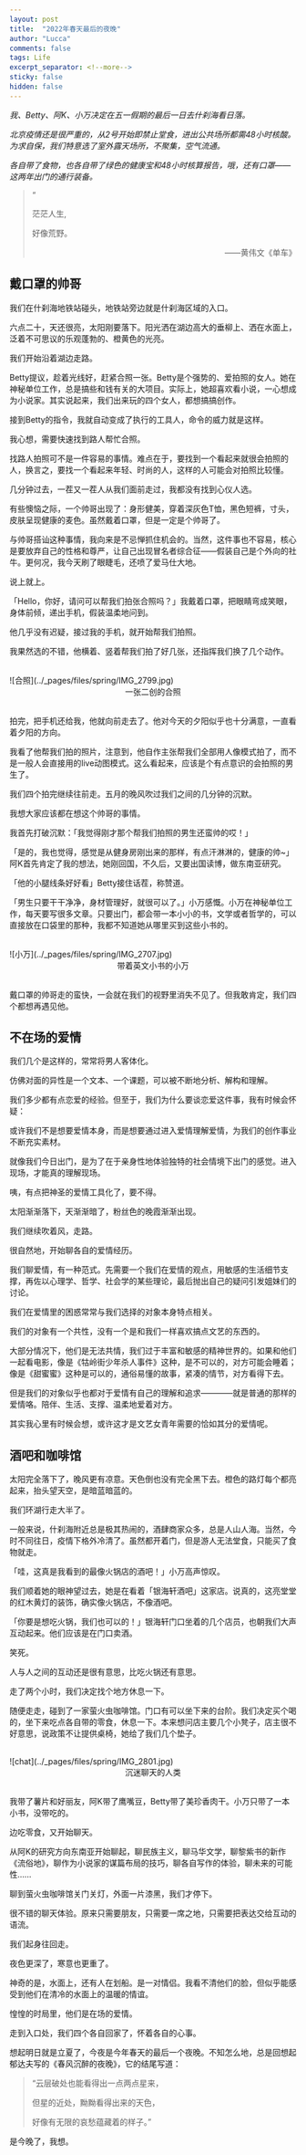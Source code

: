```yaml
---
layout: post
title:  "2022年春天最后的夜晚"
author: "Lucca"
comments: false
tags: Life
excerpt_separator: <!--more-->
sticky: false
hidden: false
---
```


_我、Betty、阿K、小万决定在五一假期的最后一日去什刹海看日落。_

_北京疫情还是很严重的，从2号开始即禁止堂食，进出公共场所都需48小时核酸。为求自保，我们特意选了室外露天场所，不聚集，空气流通。_

_各自带了食物，也各自带了绿色的健康宝和48小时核算报告，哦，还有口罩——这两年出门的通行装备。_<!--more-->

> “
>  
> 茫茫人生,
>   
> 好像荒野。
> <div style="text-align: right">——黄伟文《单车》<div>


## 戴口罩的帅哥

我们在什刹海地铁站碰头，地铁站旁边就是什刹海区域的入口。

六点二十，天还很亮，太阳刚要落下。阳光洒在湖边高大的垂柳上、洒在水面上，泛着不可思议的乐观蓬勃的、橙黄色的光亮。

我们开始沿着湖边走路。

Betty提议，趁着光线好，赶紧合照一张。Betty是个强势的、爱拍照的女人。她在神秘单位工作，总是搞些和钱有关的大项目。实际上，她超喜欢看小说，一心想成为小说家。其实说起来，我们出来玩的四个女人，都想搞搞创作。

接到Betty的指令，我就自动变成了执行的工具人，命令的威力就是这样。

我心想，需要快速找到路人帮忙合照。

找路人拍照可不是一件容易的事情。难点在于，要找到一个看起来就很会拍照的人，换言之，要找一个看起来年轻、时尚的人，这样的人可能会对拍照比较懂。

几分钟过去，一茬又一茬人从我们面前走过，我都没有找到心仪人选。

有些懊恼之际，一个帅哥出现了：身形健美，穿着深灰色T恤，黑色短裤，寸头，皮肤呈现健康的麦色。虽然戴着口罩，但是一定是个帅哥了。

与帅哥搭讪这种事情，我向来是不忌惮抓住机会的。当然，这件事也不容易，核心是要放弃自己的性格和尊严，让自己出现冒名者综合征——假装自己是个外向的社牛。更何况，我今天刷了眼睫毛，还喷了爱马仕大地。

说上就上。

「Hello，你好，请问可以帮我们拍张合照吗？」我戴着口罩，把眼睛弯成笑眼，身体前倾，递出手机，假装温柔地问到。

他几乎没有迟疑，接过我的手机，就开始帮我们拍照。

我果然选的不错，他横着、竖着帮我们拍了好几张，还指挥我们换了几个动作。

<br>
![合照](../_pages/files/spring/IMG_2799.jpg)
<center>一张二创的合照</center>
<br>

拍完，把手机还给我，他就向前走去了。他对今天的夕阳似乎也十分满意，一直看着夕阳的方向。

我看了他帮我们拍的照片，注意到，他自作主张帮我们全部用人像模式拍了，而不是一般人会直接用的live动图模式。这么看起来，应该是个有点意识的会拍照的男生了。

我们四个拍完继续往前走。五月的晚风吹过我们之间的几分钟的沉默。

我想大家应该都在想这个帅哥的事情。

我首先打破沉默：「我觉得刚才那个帮我们拍照的男生还蛮帅的哎！」

「是的，我也觉得，感觉是从健身房刚出来的那样，有点汗淋淋的，健康的帅~」阿K首先肯定了我的想法，她刚回国，不久后，又要出国读博，做东南亚研究。

「他的小腿线条好好看」Betty接住话茬，称赞道。

「男生只要干干净净，身材管理好，就很可以了。」小万感慨。小万在神秘单位工作，每天要写很多文章。只要出门，都会带一本小小的书，文学或者哲学的，可以直接放在口袋里的那种，我都不知道她从哪里买到这些小书的。

<br>
![小万](../_pages/files/spring/IMG_2707.jpg)
<center>带着英文小书的小万</center>
<br>

戴口罩的帅哥走的蛮快，一会就在我们的视野里消失不见了。但我敢肯定，我们四个都想再遇见他。

## 不在场的爱情

我们几个是这样的，常常将男人客体化。

仿佛对面的异性是一个文本、一个课题，可以被不断地分析、解构和理解。

我们多少都有点恋爱的经验。但至于，我们为什么要谈恋爱这件事，我有时候会怀疑：

或许我们不是想要爱情本身，而是想要通过进入爱情理解爱情，为我们的创作事业不断充实素材。

就像我们今日出门，是为了在于亲身性地体验独特的社会情境下出门的感觉。进入现场，才能真的理解现场。

咦，有点把神圣的爱情工具化了，要不得。

太阳渐渐落下，天渐渐暗了，粉丝色的晚霞渐渐出现。

我们继续吹着风，走路。

很自然地，开始聊各自的爱情经历。

我们聊爱情，有一种范式。先需要一个我们在爱情的观点，用敏感的生活细节支撑，再佐以心理学、哲学、社会学的某些理论，最后抛出自己的疑问引发姐妹们的讨论。

我们在爱情里的困惑常常与我们选择的对象本身特点相关。

我们的对象有一个共性，没有一个是和我们一样喜欢搞点文艺的东西的。

大部分情况下，他们是无法共情，我们过于丰富和敏感的精神世界的。如果和他们一起看电影，像是《牯岭街少年杀人事件》这种，是不可以的，对方可能会睡着；像是《甜蜜蜜》这种是可以的，通俗易懂的故事，紧凑的情节，对方看得下去。

但是我们的对象似乎也都对于爱情有自己的理解和追求————就是普通的那样的爱情咯。陪伴、生活、支撑、温柔地爱着对方。

其实我心里有时候会想，或许这才是文艺女青年需要的恰如其分的爱情呢。

## 酒吧和咖啡馆

太阳完全落下了，晚风更有凉意。天色倒也没有完全黑下去。橙色的路灯每个都亮起来，抬头望天空，是暗蓝暗蓝的。

我们环湖行走大半了。

一般来说，什刹海附近总是极其热闹的，酒肆商家众多，总是人山人海。当然，今时不同往日，疫情下格外冷清了。虽然都开着门，但是游人无法堂食，只能买了食物就走。

「哇，这真是我看到的最像火锅店的酒吧！」小万高声惊叹。

我们顺着她的眼神望过去，她是在看着「银海轩酒吧」这家店。说真的，这亮堂堂的红木黄灯的装饰，确实像火锅店，不像酒吧。

「你要是想吃火锅，我们也可以的！」银海轩门口坐着的几个店员，也朝我们大声互动起来。他们应该是在门口卖酒。

笑死。

人与人之间的互动还是很有意思，比吃火锅还有意思。

走了两个小时，我们决定找个地方休息一下。

随便走走，碰到了一家萤火虫咖啡馆。门口有可以坐下来的台阶。我们决定买个喝的，坐下来吃点各自带的零食，休息一下。本来想问店主要几个小凳子，店主很不好意思，说政策不让提供桌椅，她给了我们几个垫子。

<br>
![chat](../_pages/files/spring/IMG_2801.jpg)
<center>沉迷聊天的人类</center>
<br>

我带了薯片和好丽友，阿K带了鹰嘴豆，Betty带了美珍香肉干。小万只带了一本小书，没带吃的。

边吃零食，又开始聊天。

从阿K的研究方向东南亚开始聊起，聊民族主义，聊马华文学，聊黎紫书的新作《流俗地》，聊作为小说家的谋篇布局的技巧，聊各自写作的体验，聊未来的可能性......

聊到萤火虫咖啡馆关门关灯，外面一片漆黑，我们才停下。

很不错的聊天体验。原来只需要朋友，只需要一席之地，只需要把表达交给互动的语流。

我们起身往回走。

夜色更深了，寒意也更重了。

神奇的是，水面上，还有人在划船。是一对情侣。我看不清他们的脸，但似乎能感受到他们在清冷的水面上的温暖的情谊。

惶惶的时局里，他们是在场的爱情。

走到入口处，我们四个各自回家了，怀着各自的心事。

想起明日就是立夏了，今夜是今年春天的最后一个夜晚。不知怎么地，总是回想起郁达夫写的《春风沉醉的夜晚》，它的结尾写道：

> “云层破处也能看得出一点两点星来，
> 
>但星的近处，黝黝看得出来的天色，
> 
>好像有无限的哀愁蕴藏着的样子。”


是今晚了，我想。